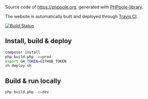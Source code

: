 Source code of https://phpoole.org, generated with [PHPoole-library](https://github.com/PHPoole/PHPoole-library).

The website is automatically built and deployed through [Travis CI](https://travis-ci.org/PHPoole/phpoole.github.io).

[![Build Status](https://travis-ci.org/PHPoole/phpoole.github.io.svg?branch=master)](https://travis-ci.org/PHPoole/phpoole.github.io)

## Install, build & deploy
```bash
composer install
php build.php -e=prod
export GH_TOKEN=GITHUB_TOKEN
sh deploy.sh
```

## Build & run locally
```bash
php build.php -e=dev
```
